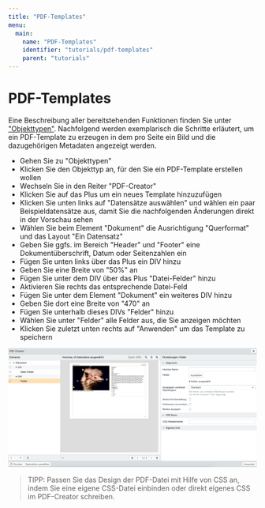 ```yaml
---
title: "PDF-Templates"
menu:
  main:
    name: "PDF-Templates"
    identifier: "tutorials/pdf-templates"
    parent: "tutorials"
---
```

# PDF-Templates

Eine Beschreibung aller bereitstehenden Funktionen finden Sie unter ["Objekttypen"](/de/webfrontend/rightsmanagement/objecttypes/). Nachfolgend werden exemplarisch die Schritte erläutert, um ein PDF-Template zu erzeugen in dem pro Seite ein Bild und die dazugehörigen Metadaten angezeigt werden.

- Gehen Sie zu "Objekttypen"
- Klicken Sie den Objekttyp an, für den Sie ein PDF-Template erstellen wollen
- Wechseln Sie in den Reiter "PDF-Creator"
- Klicken Sie auf das Plus um ein neues Template hinzuzufügen
- Klicken Sie unten links auf "Datensätze auswählen" und wählen ein paar Beispieldatensätze aus, damit Sie die nachfolgenden Änderungen direkt in der Vorschau sehen
- Wählen Sie beim Element "Dokument" die Ausrichtigung "Querformat" und das Layout "Ein Datensatz"
- Geben Sie ggfs. im Bereich "Header" und "Footer" eine Dokumentüberschrift, Datum oder Seitenzahlen ein
- Fügen Sie unten links über das Plus ein DIV hinzu
- Geben Sie eine Breite von "50%" an
- Fügen Sie unter dem DIV über das Plus "Datei-Felder" hinzu
- Aktivieren Sie rechts das entsprechende Datei-Feld
- Fügen Sie unter dem Element "Dokument" ein weiteres DIV hinzu
- Geben Sie dort eine Breite von "470" an
- Fügen Sie unterhalb dieses DIVs "Felder" hinzu
- Wählen Sie unter "Felder" alle Felder aus, die Sie anzeigen möchten
- Klicken Sie zuletzt unten rechts auf "Anwenden" um das Template zu speichern



![](pdf_creator_example.png)



> TIPP: Passen Sie das Design der PDF-Datei mit Hilfe von CSS an, indem Sie eine eigene CSS-Datei einbinden oder direkt eigenes CSS im PDF-Creator schreiben.